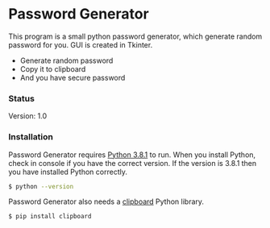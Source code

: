 # Password Generator

This program is a small python password generator, which generate random password for you.
GUI is created in Tkinter.

 - Generate random password
 - Copy it to clipboard
 - And you have secure password

### Status

Version: 1.0

### Installation

Password Generator requires [Python 3.8.1](https://www.python.org/downloads/release/python-381/) to run.
When you install Python, check in console if you have the correct version.
If the version is 3.8.1 then you have installed Python correctly.

```sh
$ python --version
```

Password Generator also needs a [clipboard](https://pypi.org/project/clipboard/) Python library.

```sh
$ pip install clipboard
```

